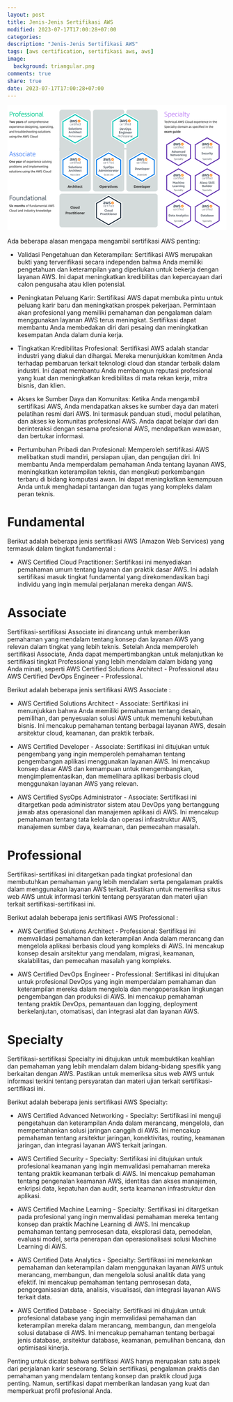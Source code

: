 ```yaml
---
layout: post
title: Jenis-Jenis Sertifikasi AWS
modified: 2023-07-17T17:00:28+07:00
categories:
description: "Jenis-Jenis Sertifikasi AWS"
tags: [aws certification, sertifikasi aws, aws]
image:
  background: triangular.png
comments: true
share: true
date: 2023-07-17T17:00:28+07:00
---
```


![arsitektur-netflix](/images/2023/jenis-jenis-sertifikasi-aws.png)


Ada beberapa alasan mengapa mengambil sertifikasi AWS penting:

- Validasi Pengetahuan dan Keterampilan: Sertifikasi AWS merupakan bukti yang terverifikasi secara independen bahwa Anda memiliki pengetahuan dan keterampilan yang diperlukan untuk bekerja dengan layanan AWS. Ini dapat meningkatkan kredibilitas dan kepercayaan dari calon pengusaha atau klien potensial.

- Peningkatan Peluang Karir: Sertifikasi AWS dapat membuka pintu untuk peluang karir baru dan meningkatkan prospek pekerjaan. Permintaan akan profesional yang memiliki pemahaman dan pengalaman dalam menggunakan layanan AWS terus meningkat. Sertifikasi dapat membantu Anda membedakan diri dari pesaing dan meningkatkan kesempatan Anda dalam dunia kerja.

- Tingkatkan Kredibilitas Profesional: Sertifikasi AWS adalah standar industri yang diakui dan dihargai. Mereka menunjukkan komitmen Anda terhadap pembaruan terkait teknologi cloud dan standar terbaik dalam industri. Ini dapat membantu Anda membangun reputasi profesional yang kuat dan meningkatkan kredibilitas di mata rekan kerja, mitra bisnis, dan klien.

- Akses ke Sumber Daya dan Komunitas: Ketika Anda mengambil sertifikasi AWS, Anda mendapatkan akses ke sumber daya dan materi pelatihan resmi dari AWS. Ini termasuk panduan studi, modul pelatihan, dan akses ke komunitas profesional AWS. Anda dapat belajar dari dan berinteraksi dengan sesama profesional AWS, mendapatkan wawasan, dan bertukar informasi.

- Pertumbuhan Pribadi dan Profesional: Memperoleh sertifikasi AWS melibatkan studi mandiri, persiapan ujian, dan pengujian diri. Ini membantu Anda memperdalam pemahaman Anda tentang layanan AWS, meningkatkan keterampilan teknis, dan mengikuti perkembangan terbaru di bidang komputasi awan. Ini dapat meningkatkan kemampuan Anda untuk menghadapi tantangan dan tugas yang kompleks dalam peran teknis.

# Fundamental

Berikut adalah beberapa jenis sertifikasi AWS (Amazon Web Services) yang termasuk dalam tingkat fundamental :

- AWS Certified Cloud Practitioner: Sertifikasi ini menyediakan pemahaman umum tentang layanan dan praktik dasar AWS. Ini adalah sertifikasi masuk tingkat fundamental yang direkomendasikan bagi individu yang ingin memulai perjalanan mereka dengan AWS.

# Associate

Sertifikasi-sertifikasi Associate ini dirancang untuk memberikan pemahaman yang mendalam tentang konsep dan layanan AWS yang relevan dalam tingkat yang lebih teknis. Setelah Anda memperoleh sertifikasi Associate, Anda dapat mempertimbangkan untuk melanjutkan ke sertifikasi tingkat Professional yang lebih mendalam dalam bidang yang Anda minati, seperti AWS Certified Solutions Architect - Professional atau AWS Certified DevOps Engineer - Professional.

Berikut adalah beberapa jenis sertifikasi AWS Associate :

- AWS Certified Solutions Architect - Associate: Sertifikasi ini menunjukkan bahwa Anda memiliki pemahaman tentang desain, pemilihan, dan penyesuaian solusi AWS untuk memenuhi kebutuhan bisnis. Ini mencakup pemahaman tentang berbagai layanan AWS, desain arsitektur cloud, keamanan, dan praktik terbaik.

- AWS Certified Developer - Associate: Sertifikasi ini ditujukan untuk pengembang yang ingin memperoleh pemahaman tentang pengembangan aplikasi menggunakan layanan AWS. Ini mencakup konsep dasar AWS dan kemampuan untuk mengembangkan, mengimplementasikan, dan memelihara aplikasi berbasis cloud menggunakan layanan AWS yang relevan.

- AWS Certified SysOps Administrator - Associate: Sertifikasi ini ditargetkan pada administrator sistem atau DevOps yang bertanggung jawab atas operasional dan manajemen aplikasi di AWS. Ini mencakup pemahaman tentang tata kelola dan operasi infrastruktur AWS, manajemen sumber daya, keamanan, dan pemecahan masalah.

# Professional

Sertifikasi-sertifikasi ini ditargetkan pada tingkat profesional dan membutuhkan pemahaman yang lebih mendalam serta pengalaman praktis dalam menggunakan layanan AWS terkait. Pastikan untuk memeriksa situs web AWS untuk informasi terkini tentang persyaratan dan materi ujian terkait sertifikasi-sertifikasi ini.

Berikut adalah beberapa jenis sertifikasi AWS Professional :

- AWS Certified Solutions Architect - Professional: Sertifikasi ini memvalidasi pemahaman dan keterampilan Anda dalam merancang dan mengelola aplikasi berbasis cloud yang kompleks di AWS. Ini mencakup konsep desain arsitektur yang mendalam, migrasi, keamanan, skalabilitas, dan pemecahan masalah yang kompleks.

- AWS Certified DevOps Engineer - Professional: Sertifikasi ini ditujukan untuk profesional DevOps yang ingin memperdalam pemahaman dan keterampilan mereka dalam mengelola dan mengoperasikan lingkungan pengembangan dan produksi di AWS. Ini mencakup pemahaman tentang praktik DevOps, pemantauan dan logging, deployment berkelanjutan, otomatisasi, dan integrasi alat dan layanan AWS.

# Specialty 

Sertifikasi-sertifikasi Specialty ini ditujukan untuk membuktikan keahlian dan pemahaman yang lebih mendalam dalam bidang-bidang spesifik yang berkaitan dengan AWS. Pastikan untuk memeriksa situs web AWS untuk informasi terkini tentang persyaratan dan materi ujian terkait sertifikasi-sertifikasi ini.

Berikut adalah beberapa jenis sertifikasi AWS Specialty:

- AWS Certified Advanced Networking - Specialty: Sertifikasi ini menguji pengetahuan dan keterampilan Anda dalam merancang, mengelola, dan mempertahankan solusi jaringan canggih di AWS. Ini mencakup pemahaman tentang arsitektur jaringan, konektivitas, routing, keamanan jaringan, dan integrasi layanan AWS terkait jaringan.

- AWS Certified Security - Specialty: Sertifikasi ini ditujukan untuk profesional keamanan yang ingin memvalidasi pemahaman mereka tentang praktik keamanan terbaik di AWS. Ini mencakup pemahaman tentang pengenalan keamanan AWS, identitas dan akses manajemen, enkripsi data, kepatuhan dan audit, serta keamanan infrastruktur dan aplikasi.

- AWS Certified Machine Learning - Specialty: Sertifikasi ini ditargetkan pada profesional yang ingin memvalidasi pemahaman mereka tentang konsep dan praktik Machine Learning di AWS. Ini mencakup pemahaman tentang pemrosesan data, eksplorasi data, pemodelan, evaluasi model, serta penerapan dan operasionalisasi solusi Machine Learning di AWS.

- AWS Certified Data Analytics - Specialty: Sertifikasi ini menekankan pemahaman dan keterampilan dalam menggunakan layanan AWS untuk merancang, membangun, dan mengelola solusi analitik data yang efektif. Ini mencakup pemahaman tentang pemrosesan data, pengorganisasian data, analisis, visualisasi, dan integrasi layanan AWS terkait data.

- AWS Certified Database - Specialty: Sertifikasi ini ditujukan untuk profesional database yang ingin memvalidasi pemahaman dan keterampilan mereka dalam merancang, membangun, dan mengelola solusi database di AWS. Ini mencakup pemahaman tentang berbagai jenis database, arsitektur database, keamanan, pemulihan bencana, dan optimisasi kinerja.

Penting untuk dicatat bahwa sertifikasi AWS hanya merupakan satu aspek dari perjalanan karir seseorang. Selain sertifikasi, pengalaman praktis dan pemahaman yang mendalam tentang konsep dan praktik cloud juga penting. Namun, sertifikasi dapat memberikan landasan yang kuat dan memperkuat profil profesional Anda.